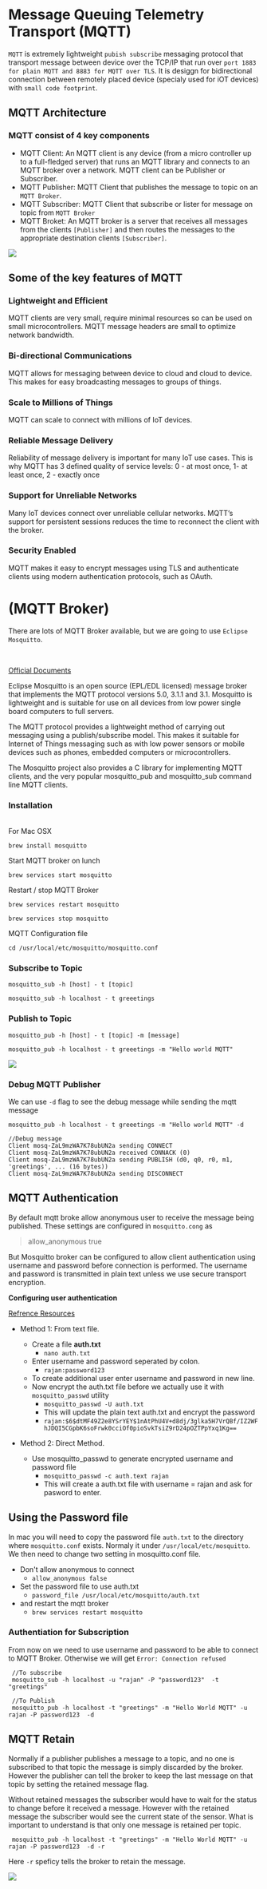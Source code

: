 # Message Queuing Telemetry Transport (MQTT)

`MQTT` is extremely lightweight `pubish subscribe` messaging protocol  that transport message between device 
over the TCP/IP that run over `port 1883 for plain MQTT and 8883 for MQTT over TLS`. It is desiggn for bidirectional connection between remotely placed device 
(specialy used for iOT devices) with  `small code footprint`.

## MQTT Architecture

### MQTT consist of 4 key components
- MQTT Client: An MQTT client is any device (from a micro controller up to a full-fledged server) that runs an MQTT library and connects to an MQTT broker over a network. MQTT client can be Publisher or Subscriber.
- MQTT Publisher: MQTT Client that publishes the message to topic on an `MQTT Broker`.
- MQTT Subscriber: MQTT Client that subscribe or lister for message on topic from `MQTT Broker`
- MQTT Broket: An MQTT broker is a server that receives all messages from the clients `[Publisher]` and then routes the messages to the appropriate destination clients `[Subscriber]`.


![](resources/MQTT-architect.png)



## Some of the key features of MQTT 

### Lightweight and Efficient

MQTT clients are very small, require minimal resources so can be used on small microcontrollers. MQTT message headers are small to optimize network bandwidth.

### Bi-directional Communications

MQTT allows for messaging between device to cloud and cloud to device. This makes for easy broadcasting messages to groups of things.

### Scale to Millions of Things

MQTT can scale to connect with millions of IoT devices.

### Reliable Message Delivery

Reliability of message delivery is important for many IoT use cases. This is why MQTT has 3 defined quality of service levels: 0 - at most once, 1- at least once, 2 - exactly once

### Support for Unreliable Networks

Many IoT devices connect over unreliable cellular networks. MQTT’s support for persistent sessions reduces the time to reconnect the client with the broker.

### Security Enabled

MQTT makes it easy to encrypt messages using TLS and authenticate clients using modern authentication protocols, such as OAuth.


# (MQTT Broker)

There are lots of MQTT Broker available, but we are going to use `Eclipse Mosquitto`. 

<br>

[Official Documents](https://mosquitto.org)

Eclipse Mosquitto is an open source (EPL/EDL licensed) message broker that implements the MQTT protocol versions 5.0, 3.1.1 and 3.1. Mosquitto is lightweight and is suitable for use on all devices from low power single board computers to full servers.

The MQTT protocol provides a lightweight method of carrying out messaging using a publish/subscribe model. This makes it suitable for Internet of Things messaging such as with low power sensors or mobile devices such as phones, embedded computers or microcontrollers.

The Mosquitto project also provides a C library for implementing MQTT clients, and the very popular mosquitto_pub and mosquitto_sub command line MQTT clients.


### Installation

<br>
For Mac OSX 

    brew install mosquitto

Start MQTT broker on lunch

    brew services start mosquitto

 Restart / stop MQTT Broker   

    brew services restart mosquitto

    brew services stop mosquitto

MQTT Configuration file

    cd /usr/local/etc/mosquitto/mosquitto.conf 


 ### Subscribe to Topic 

    mosquitto_sub -h [host] - t [topic]  

    mosquitto_sub -h localhost - t greeetings   


 ### Publish to Topic

    mosquitto_pub -h [host] - t [topic] -m [message]

    mosquitto_pub -h localhost - t greeetings -m "Hello world MQTT"

![](resources/sample.mqtt.sub.pub.png)

### Debug MQTT Publisher

We can use `-d` flag to see the debug message while sending the mqtt message

    mosquitto_pub -h localhost - t greeetings -m "Hello world MQTT" -d

    //Debug message
    Client mosq-ZaL9mzWA7K78ubUN2a sending CONNECT
    Client mosq-ZaL9mzWA7K78ubUN2a received CONNACK (0)
    Client mosq-ZaL9mzWA7K78ubUN2a sending PUBLISH (d0, q0, r0, m1, 'greetings', ... (16 bytes))
    Client mosq-ZaL9mzWA7K78ubUN2a sending DISCONNECT



## MQTT Authentication

By default mqtt broke allow anonymous user to receive the message being published. These settings are configured in `mosquitto.cong` as

> allow_anonymous true

But Mosquitto broker can be configured to allow client authentication using username and password before connection is performed. The username and password is transmitted in plain text unless we use secure transport encryption.

**Configuring user authentication**

[Refrence Resources](http://www.steves-internet-guide.com/mqtt-username-password-example/)

- Method 1: From text file.
  - Create a file **auth.txt** 
    - `nano auth.txt`
  - Enter username and password seperated by colon. 
    - `rajan:password123`
  - To create additional user enter username and password in new line.
  - Now encrypt the auth.txt file before we actually use it with `mosquitto_passwd` utility
    - `mosquitto_passwd -U auth.txt`
    - This will update the plain text auth.txt and encrypt the password
    - `rajan:$6$dtMF49Z2e8YSrYEY$1nAtPhU4V+d8dj/3glka5H7VrQBf/IZ2WFhJDQI5CGpbK6soFrwk0cciOf0pioSvkTsiZ9rD24pOZTPpYxq1Kg==`

- Method 2: Direct Method.
  - Use mosquitto_passwd to  generate encrypted username and password file
    - `mosquitto_passwd -c auth.text rajan`
    - This will create  a auth.txt file with username = rajan and ask for pasword to enter.


## Using the Password file

In mac you will need to copy the password file `auth.txt` to the directory where `mosquitto.conf` exists. Normaly it under `/usr/local/etc/mosquitto`. We then need to change two setting in mosquitto.conf file. 

- Don't allow anonymous to connect
  - `allow_anonymous false`
- Set the password file to use auth.txt
  - `password_file /usr/local/etc/mosquitto/auth.txt`
- and restart the mqtt broker
  - `brew services restart mosquitto`

### Authentiation for Subscription

From now on we need to use username and password to be able to connect to MQTT Broker. Otherwise we will get `Error: Connection refused`

     //To subscribe
     mosquitto_sub -h localhost -u "rajan" -P "password123"  -t "greetings"

     //To Publish
     mosquitto_pub -h localhost -t "greetings" -m "Hello World MQTT" -u rajan -P password123  -d

## MQTT Retain

Normally if a publisher publishes a message to a topic, and no one is subscribed to that topic the message is simply discarded by the broker.
However the publisher can tell the broker to keep the last message on that topic by setting the retained message flag. 

Without retained messages the subscriber would have to wait for the status to change before it received a message. However with the retained message the subscriber would see the current state of the sensor. What is important to understand is that only one message is retained per topic.

     mosquitto_pub -h localhost -t "greetings" -m "Hello World MQTT" -u rajan -P password123  -d -r 

Here `-r` speficy tells the broker to retain the message.

![](resources/mqtt.retain.gif)
